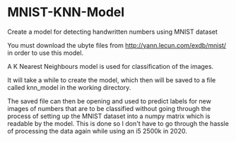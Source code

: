 # MNIST-KNN-Model
Create a model for detecting handwritten numbers using MNIST dataset

You must download the ubyte files from http://yann.lecun.com/exdb/mnist/ in order to use this model.

A K Nearest Neighbours model is used for classification of the images.

It will take a while to create the model, which then will be saved to a file called knn_model in the working directory.

The saved file can then be opening and used to predict labels for new images of numbers that are to be classified without going through the process of setting up the MNIST dataset into a numpy matrix which is readable by the model. This is done so I don't have to go through the hassle of processing the data again while using an i5 2500k in 2020.
